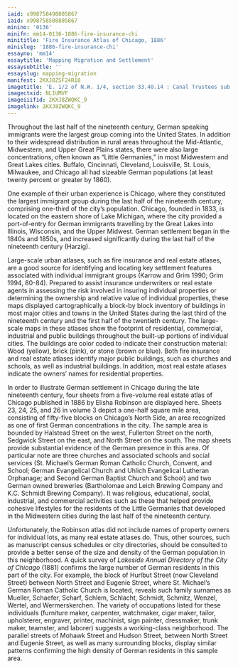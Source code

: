 ```yaml
---
iaid: x998758498805867
iaid: x998758508805867
minino: '0136'
minifn: mm14-0136-1886-fire-insurance-chi
minititle: 'Fire Insurance Atlas of Chicago, 1886'
minislug: '1886-fire-insurance-chi'
essayno: 'mm14'
essaytitle: 'Mapping Migration and Settlement'
essaysubtitle: ''
essayslug: mapping-migration
manifest: 2KXJ8ZSF24R18
imagetitle: 'E. 1/2 of N.W. 1/4, section 33.40.14 : Canal Trustees sub. of part of sec. 33.40.14'
imagectxid: NL1UMVF
imageiiifid: 2KXJ8ZWQKC_9
imagelink: 2KXJ8ZWQKC_9
---
```

Throughout the last half of the nineteenth century, German speaking immigrants were the largest group coming into the United States. In addition to their widespread distribution in rural areas throughout the Mid-Atlantic, Midwestern, and Upper Great Plains states, there were also large concentrations, often known as “Little Germanies,” in most Midwestern and Great Lakes cities. Buffalo, Cincinnati, Cleveland, Louisville, St. Louis, Milwaukee, and Chicago all had sizeable German populations (at least twenty percent or greater by 1860). 

One example of their urban experience is Chicago, where they constituted the largest immigrant group during the last half of the nineteenth century, comprising one-third of the city’s population. Chicago, founded in 1833, is located on the eastern shore of Lake Michigan, where the city provided a port-of-entry for German immigrants travelling by the Great Lakes into Illinois, Wisconsin, and the Upper Midwest. German settlement began in the 1840s and 1850s, and increased significantly during the last half of the nineteenth century (Harzig). 

Large-scale urban atlases, such as fire insurance and real estate atlases, are a good source for identifying and locating key settlement features associated with individual immigrant groups (Karrow and Grim 1990; Grim 1994, 80-84). Prepared to assist insurance underwriters or real estate agents in assessing the risk involved in insuring individual properties or determining the ownership and relative value of individual properties, these maps displayed cartographically a block-by block inventory of buildings in most major cities and towns in the United States during the last third of the nineteenth century and the first half of the twentieth century. The large-scale maps in these atlases show the footprint of residential, commercial, industrial and public buildings throughout the built-up portions of individual cities. The buildings are color coded to indicate their construction material: Wood (yellow), brick (pink), or stone (brown or blue). Both fire insurance and real estate atlases identify major public buildings, such as churches and schools, as well as industrial buildings. In addition, most real estate atlases indicate the owners’ names for residential properties. 

In order to illustrate German settlement in Chicago during the late nineteenth century, four sheets from a five-volume real estate atlas of Chicago published in 1886 by Elisha Robinson are displayed here. Sheets 23, 24, 25, and 26 in volume 3 depict a one-half square mile area, consisting of fifty-five blocks on Chicago’s North Side, an area recognized as one of first German concentrations in the city. The sample area is bounded by Halstead Street on the west, Fullerton Street on the north, Sedgwick Street on the east, and North Street on the south. The map sheets provide substantial evidence of the German presence in this area. Of particular note are three churches and associated schools and social services (St. Michael’s German Roman Catholic Church, Convent, and School; German Evangelical Church and Uhlich Evangelical Lutheran Orphanage; and Second German Baptist Church and School) and two German owned breweries (Bartholomae and Leich Brewing Company and K.C. Schmidt Brewing Company). It was religious, educational, social, industrial, and commercial activities such as these that helped provide cohesive lifestyles for the residents of the Little Germanies that developed in the Midwestern cities during the last half of the nineteenth century. 

Unfortunately, the Robinson atlas did not include names of property owners for individual lots, as many real estate atlases do. Thus, other sources, such as manuscript census schedules or city directories, should be consulted to provide a better sense of the size and density of the German population in this neighborhood. A quick survey of _Lakeside Annual Directory of the City of Chicago_ (1881) confirms the large number of German residents in this part of the city. For example, the block of Hurlbut Street (now Cleveland Street) between North Street and Eugenie Street, where St. Michael’s German Roman Catholic Church is located, reveals such family surnames as Mueller, Schaefer, Scharf, Schlem, Schlacht, Schmidt, Schmitz, Wenzel, Wertel, and Wermerskerchen. The variety of occupations listed for these individuals (furniture maker, carpenter, watchmaker, cigar maker, tailor, upholsterer, engraver, printer, machinist, sign painter, dressmaker, trunk maker, teamster, and laborer) suggests a working-class neighborhood. The parallel streets of Mohawk Street and Hudson Street, between North Street and Eugenie Street, as well as many surrounding blocks, display similar patterns confirming the high density of German residents in this sample area. 



